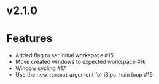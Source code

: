 # v2.1.0

# Features
 - Added flag to set initial workspace #15
 - Move created windows to expected workspace #16
 - Window cycling #17
 - Use the new `timeout` argument for i3ipc main loop #19
